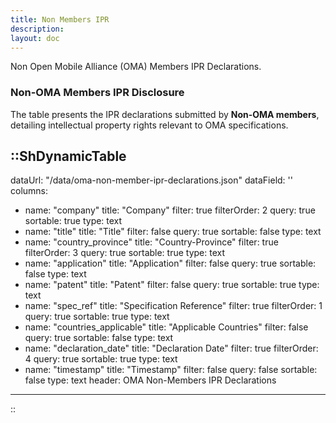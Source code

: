 ```yaml
---
title: Non Members IPR
description:
layout: doc
---
```

Non Open Mobile Alliance (OMA) Members IPR Declarations.

### Non-OMA Members IPR Disclosure
The table presents the IPR declarations submitted by **Non-OMA members**, detailing intellectual property rights relevant to OMA specifications.

::ShDynamicTable
---
dataUrl: "/data/oma-non-member-ipr-declarations.json"
dataField: ''
columns:
  - name: "company"
    title: "Company"
    filter: true
    filterOrder: 2
    query: true
    sortable: true
    type: text
  - name: "title"
    title: "Title"
    filter: false
    query: true
    sortable: false
    type: text
  - name: "country_province"
    title: "Country-Province"
    filter: true
    filterOrder: 3
    query: true
    sortable: true
    type: text
  - name: "application"
    title: "Application"
    filter: false
    query: true
    sortable: false
    type: text
  - name: "patent"
    title: "Patent"
    filter: false
    query: true
    sortable: true
    type: text
  - name: "spec_ref"
    title: "Specification Reference"
    filter: true
    filterOrder: 1
    query: true
    sortable: true
    type: text
  - name: "countries_applicable"
    title: "Applicable Countries"
    filter: false
    query: true
    sortable: false
    type: text
  - name: "declaration_date"
    title: "Declaration Date"
    filter: true
    filterOrder: 4
    query: true
    sortable: true
    type: text
  - name: "timestamp"
    title: "Timestamp"
    filter: false
    query: false
    sortable: false
    type: text
header: OMA Non-Members IPR Declarations
---
::